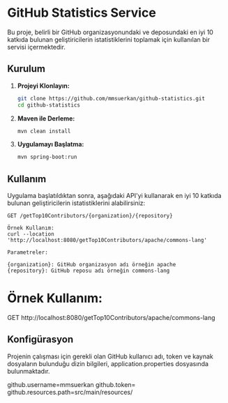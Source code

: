 # GitHub Statistics Service

Bu proje, belirli bir GitHub organizasyonundaki ve deposundaki en iyi 10 katkıda bulunan geliştiricilerin istatistiklerini toplamak için kullanılan bir servisi içermektedir.

## Kurulum

1. **Projeyi Klonlayın:**
    ```bash
    git clone https://github.com/mmsuerkan/github-statistics.git
    cd github-statistics
    ```

2. **Maven ile Derleme:**
    ```bash
    mvn clean install
    ```

3. **Uygulamayı Başlatma:**
    ```bash
    mvn spring-boot:run
    ```

## Kullanım

Uygulama başlatıldıktan sonra, aşağıdaki API'yi kullanarak en iyi 10 katkıda bulunan geliştiricilerin istatistiklerini alabilirsiniz:

```http
GET /getTop10Contributors/{organization}/{repository}

Örnek Kullanım:
curl --location 'http://localhost:8080/getTop10Contributors/apache/commons-lang'

Parametreler:

{organization}: GitHub organizasyon adı örneğin apache
{repository}: GitHub reposu adı örneğin commons-lang
```

# Örnek Kullanım:
GET http://localhost:8080/getTop10Contributors/apache/commons-lang

## Konfigürasyon
Projenin çalışması için gerekli olan GitHub kullanıcı adı, token ve kaynak dosyaların bulunduğu dizin bilgileri, application.properties dosyasında bulunmaktadır.

github.username=mmsuerkan
github.token=
github.resources.path=src/main/resources/



